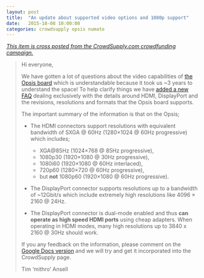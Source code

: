 ```yaml
---
layout: post
title:  "An update about supported video options and 1080p support"
date:   2015-10-08 10:00:00
categories: crowdsupply opsis numato
---
```


<a href="https://www.crowdsupply.com/numato-lab/opsis/updates/1859">
<i>This item is cross posted from the CrowdSupply.com crowdfunding campaign.</i>
</a>

> Hi everyone,
> 
> We have gotten a lot of questions about the video capabilities of 
> [the Opsis board](https://www.crowdsupply.com/numato-lab/opsis)
> which is understandable because it took us ~3 years to understand the space!
> To help clarify things we have
> [added a new FAQ](https://docs.google.com/document/d/1noNqTdLYlEru_6gWOlFqFvYe-vctUE23Tp42oRoKKKo/pub) 
> dealing exclusively with the details around HDMI, DisplayPort and the
> revisions, resolutions and formats that the Opsis board supports.
> 
> The important summary of the information is that on the Opsis;
>
> * The HDMI connectors support resolutions with equivalent bandwidth of SXGA @
>   60Hz (1280×1024 @ 60Hz progressive) which includes;
>   - XGA@85Hz (1024×768 @ 85Hz progressive),
>   - 1080p30 (1920×1080 @ 30Hz progressive),
>   - 1080i60 (1920×1080 @ 60Hz interlaced),
>   - 720p60 (1280×720 @ 60Hz progressive),
>   - but **not** 1080p60 (1920×1080 @ 60Hz progressive).
>
> * The DisplayPort connector supports resolutions up to a bandwidth of
>   ~12Gbit/s which include extremely high resolutions like 4096 × 2160 @ 24Hz.
> 
> * The DisplayPort connector is dual-mode enabled and thus **can operate as high
>   speed HDMI ports** using cheap adapters. When operating in HDMI modes, many
>   high resolutions up to 3840 x 2160 @ 30Hz should work.
> 
> If you any feedback on the information, please comment on the 
> [Google Docs version](https://docs.google.com/document/d/1noNqTdLYlEru_6gWOlFqFvYe-vctUE23Tp42oRoKKKo/edit)
> and we will try and get it incorporated into the CrowdSupply page.
> 
> Tim ‘mithro’ Ansell
